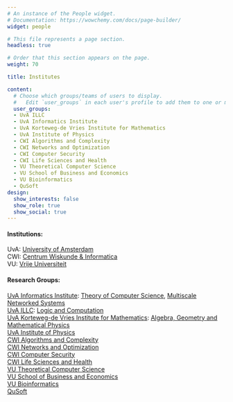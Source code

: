 ```yaml
---
# An instance of the People widget.
# Documentation: https://wowchemy.com/docs/page-builder/
widget: people

# This file represents a page section.
headless: true

# Order that this section appears on the page.
weight: 70

title: Institutes

content:
  # Choose which groups/teams of users to display.
  #   Edit `user_groups` in each user's profile to add them to one or more of these groups.
  user_groups:
  - UvA ILLC
  - UvA Informatics Institute
  - UvA Korteweg-de Vries Institute for Mathematics
  - UvA Institute of Physics
  - CWI Algorithms and Complexity
  - CWI Networks and Optimization
  - CWI Computer Security
  - CWI Life Sciences and Health
  - VU Theoretical Computer Science
  - VU School of Business and Economics
  - VU Bioinformatics
  - QuSoft
design:
  show_interests: false
  show_role: true
  show_social: true
---
```

#### Institutions:
UvA: [University of Amsterdam](https://www.uva.nl) <br>
CWI: [Centrum Wiskunde & Informatica](https://www.cwi.nl) <br>
VU: [Vrije Universiteit](https://vu.nl)

#### Research Groups:
[UvA Informatics Institute](https://ivi.uva.nl): [Theory of Computer Science](https://ivi.fnwi.uva.nl/tcs/), [Multiscale Networked Systems](https://mns-research.nl/)<br>
[UvA ILLC](https://www.illc.uva.nl): [Logic and Computation](https://www.illc.uva.nl/Research/Programmes/LoCo/) <br>
[UvA Korteweg-de Vries Institute for Mathematics](https://kdvi.uva.nl): [Algebra, Geometry and Mathematical Physics](https://kdvi.uva.nl/research/agmp/algebra-geometry-mathematical-physics.html) <br>
[UvA Institute of Physics](https://iop.uva.nl/) <br>
[CWI Algorithms and Complexity](https://www.cwi.nl/research/groups/algorithms-and-complexity) <br>
[CWI Networks and Optimization](https://www.cwi.nl/research/groups/networks-and-optimization) <br>
[CWI Computer Security](https://www.cwi.nl/research/groups/computer-security) <br>
[CWI Life Sciences and Health](https://www.cwi.nl/research/groups/life-sciences-and-health) <br>
[VU Theoretical Computer Science](https://www.cs.vu.nl/~tcs/) <br>
[VU School of Business and Economics](https://research.vu.nl/en/organisations/school-of-business-and-economics) <br>
[VU Bioinformatics](https://research.vu.nl/en/organisations/bioinformatics-2) <br>
[QuSoft](https://www.qusoft.org)
